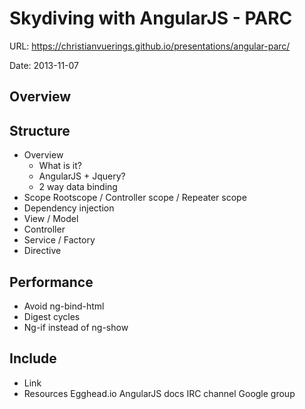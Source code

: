 # Skydiving with AngularJS - PARC

URL: https://christianvuerings.github.io/presentations/angular-parc/

Date: 2013-11-07

## Overview

## Structure

 - Overview
   - What is it?
   - AngularJS + Jquery?
   - 2 way data binding
 - Scope
  Rootscope / Controller scope / Repeater scope
 - Dependency injection
 - View / Model
 - Controller
 - Service / Factory
 - Directive

## Performance

 - Avoid ng-bind-html
 - Digest cycles
 - Ng-if instead of ng-show

## Include

 - Link
 - Resources
  Egghead.io
  AngularJS docs
  IRC channel
  Google group
